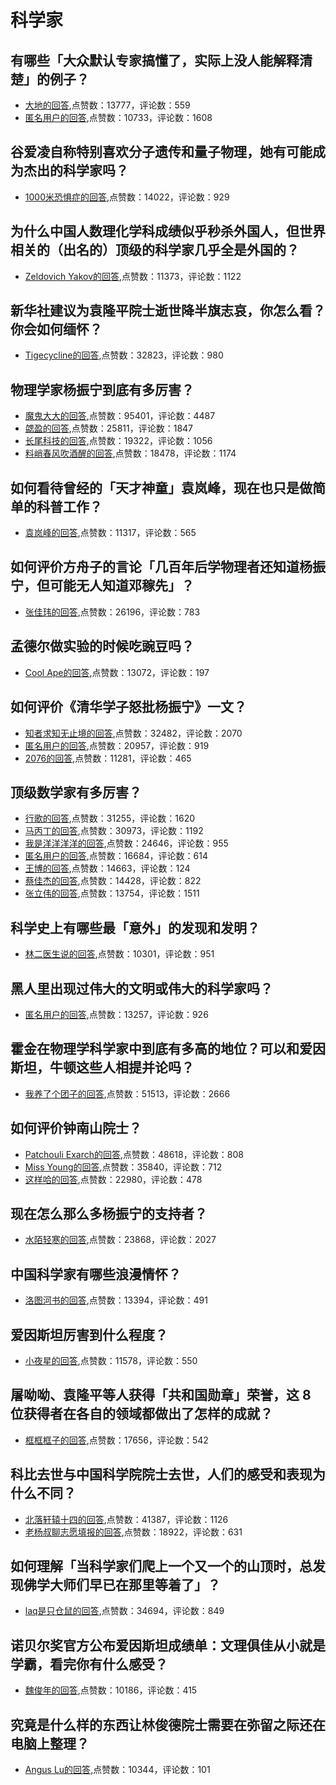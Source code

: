 # 科学家
## 有哪些「大众默认专家搞懂了，实际上没人能解释清楚」的例子？
- [大地的回答](https://www.zhihu.com/question/263711126/answer/540537484),点赞数：13777，评论数：559
- [匿名用户的回答](https://www.zhihu.com/question/263711126/answer/273687392),点赞数：10733，评论数：1608
## 谷爱凌自称特别喜欢分子遗传和量子物理，她有可能成为杰出的科学家吗？
- [1000米恐惧症的回答](https://www.zhihu.com/question/515438938/answer/-1942566769),点赞数：14022，评论数：929
## 为什么中国人数理化学科成绩似乎秒杀外国人，但世界相关的（出名的）顶级的科学家几乎全是外国的？
- [Zeldovich Yakov的回答](https://www.zhihu.com/question/59810038/answer/184466713),点赞数：11373，评论数：1122
## 新华社建议为袁隆平院士逝世降半旗志哀，你怎么看？你会如何缅怀？
- [Tigecycline的回答](https://www.zhihu.com/question/460853429/answer/1900320616),点赞数：32823，评论数：980
## 物理学家杨振宁到底有多厉害？
- [魔鬼大大的回答](https://www.zhihu.com/question/324737835/answer/701962727),点赞数：95401，评论数：4487
- [勰盈的回答](https://www.zhihu.com/question/324737835/answer/814726978),点赞数：25811，评论数：1847
- [长尾科技的回答](https://www.zhihu.com/question/324737835/answer/702209123),点赞数：19322，评论数：1056
- [料峭春风吹酒醒的回答](https://www.zhihu.com/question/324737835/answer/701853121),点赞数：18478，评论数：1174
## 如何看待曾经的「天才神童」袁岚峰，现在也只是做简单的科普工作？
- [袁岚峰的回答](https://www.zhihu.com/question/406350219/answer/1335180914),点赞数：11317，评论数：565
## 如何评价方舟子的言论「几百年后学物理者还知道杨振宁，但可能无人知道邓稼先」？
- [张佳玮的回答](https://www.zhihu.com/question/64410179/answer/225207506),点赞数：26196，评论数：783
## 孟德尔做实验的时候吃豌豆吗？
- [Cool Ape的回答](https://www.zhihu.com/question/420706309/answer/1468933407),点赞数：13072，评论数：197
## 如何评价《清华学子怒批杨振宁》一文？
- [知者求知无止境的回答](https://www.zhihu.com/question/25742110/answer/686190149),点赞数：32482，评论数：2070
- [匿名用户的回答](https://www.zhihu.com/question/25742110/answer/686852207),点赞数：20957，评论数：919
- [2076的回答](https://www.zhihu.com/question/25742110/answer/686269727),点赞数：11281，评论数：465
## 顶级数学家有多厉害？
- [行歌的回答](https://www.zhihu.com/question/340827879/answer/824849870),点赞数：31255，评论数：1620
- [马丙丁的回答](https://www.zhihu.com/question/340827879/answer/837824326),点赞数：30973，评论数：1192
- [我是洋洋洋洋的回答](https://www.zhihu.com/question/340827879/answer/1792049964),点赞数：24646，评论数：955
- [匿名用户的回答](https://www.zhihu.com/question/340827879/answer/852407267),点赞数：16684，评论数：614
- [王博的回答](https://www.zhihu.com/question/340827879/answer/1274108198),点赞数：14663，评论数：124
- [蔡佳杰的回答](https://www.zhihu.com/question/340827879/answer/835919479),点赞数：14428，评论数：822
- [张立伟的回答](https://www.zhihu.com/question/340827879/answer/845936887),点赞数：13754，评论数：1511
## 科学史上有哪些最「意外」的发现和发明？
- [林二医生说的回答](https://www.zhihu.com/question/33764411/answer/409487633),点赞数：10301，评论数：951
## 黑人里出现过伟大的文明或伟大的科学家吗？
- [匿名用户的回答](https://www.zhihu.com/question/321526930/answer/1872104185),点赞数：13257，评论数：926
## 霍金在物理学科学家中到底有多高的地位？可以和爱因斯坦，牛顿这些人相提并论吗？
- [我养了个团子的回答](https://www.zhihu.com/question/28271703/answer/294818051),点赞数：51513，评论数：2666
## 如何评价钟南山院士？
- [Patchouli Exarch的回答](https://www.zhihu.com/question/28634829/answer/981977891),点赞数：48618，评论数：808
- [Miss Young的回答](https://www.zhihu.com/question/28634829/answer/982346561),点赞数：35840，评论数：712
- [这样哈的回答](https://www.zhihu.com/question/28634829/answer/983082841),点赞数：22980，评论数：478
## 现在怎么那么多杨振宁的支持者？
- [水陌轻寒的回答](https://www.zhihu.com/question/442548858/answer/1713103621),点赞数：23868，评论数：2027
## 中国科学家有哪些浪漫情怀？
- [洛图河书的回答](https://www.zhihu.com/question/317354961/answer/1507376637),点赞数：13394，评论数：491
## 爱因斯坦厉害到什么程度？
- [小夜星的回答](https://www.zhihu.com/question/41091310/answer/140184923),点赞数：11578，评论数：550
## 屠呦呦、袁隆平等人获得「共和国勋章」荣誉，这 8 位获得者在各自的领域都做出了怎样的成就？
- [框框框子的回答](https://www.zhihu.com/question/348350686/answer/839579215),点赞数：17656，评论数：542
## 科比去世与中国科学院院士去世，人们的感受和表现为什么不同？
- [北落轩辕十四的回答](https://www.zhihu.com/question/368092942/answer/987900075),点赞数：41387，评论数：1126
- [老杨叔聊志愿填报的回答](https://www.zhihu.com/question/368092942/answer/989110788),点赞数：18922，评论数：631
## 如何理解「当科学家们爬上一个又一个的山顶时，总发现佛学大师们早已在那里等着了」？
- [laq是只仓鼠的回答](https://www.zhihu.com/question/20058733/answer/817871615),点赞数：34694，评论数：849
## 诺贝尔奖官方公布爱因斯坦成绩单：文理俱佳从小就是学霸，看完你有什么感受？
- [魏俊年的回答](https://www.zhihu.com/question/424842310/answer/1518049619),点赞数：10186，评论数：415
## 究竟是什么样的东西让林俊德院士需要在弥留之际还在电脑上整理？
- [Angus Lu的回答](https://www.zhihu.com/question/46535625/answer/1837652425),点赞数：10344，评论数：101
